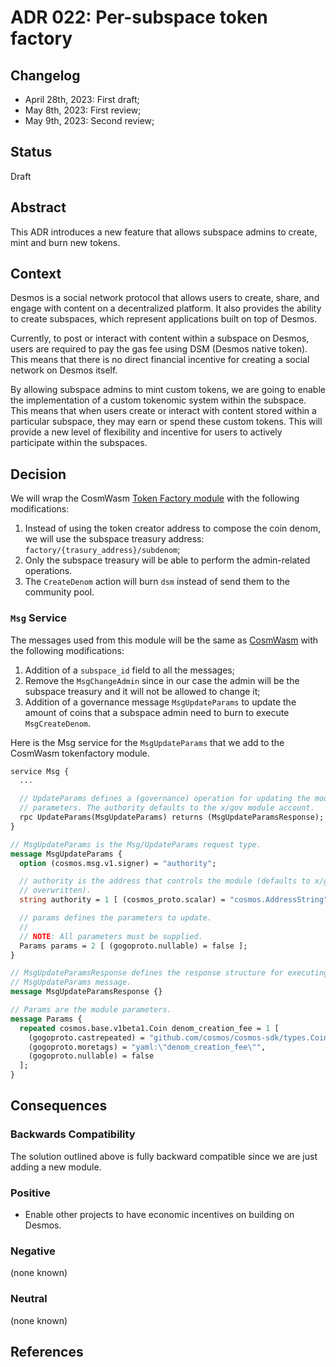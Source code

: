 # ADR 022: Per-subspace token factory

## Changelog
- April 28th, 2023: First draft;
- May 8th, 2023: First review;
- May 9th, 2023: Second review;

## Status

Draft

## Abstract

This ADR introduces a new feature that allows subspace admins to create, mint and burn new tokens. 

## Context

Desmos is a social network protocol that allows users to create, share, and engage with content on a decentralized platform. It also provides the ability to create subspaces, which represent applications built on top of Desmos.

Currently, to post or interact with content within a subspace on Desmos, users are required to pay the gas fee using DSM (Desmos native token). This means that there is no direct financial incentive for creating a social network on Desmos itself.

By allowing subspace admins to mint custom tokens, we are going to enable the implementation of a custom tokenomic system within the subspace. This means that when users create or interact with content stored within a particular subspace, they may earn or spend these custom tokens. This will provide a new level of flexibility and incentive for users to actively participate within the subspaces.

## Decision

We will wrap the CosmWasm [Token Factory module](https://github.com/CosmWasm/token-factory/blob/main/x/tokenfactory)
with the following modifications:
1. Instead of using the token creator address to compose the coin denom, we will use the subspace treasury address: `factory/{trasury_address}/subdenom`;
2. Only the subspace treasury will be able to perform the admin-related operations.
3. The `CreateDenom` action will burn `dsm` instead of send them to the community pool.  


### `Msg` Service
The messages used from this module will be the same as [CosmWasm](https://github.com/CosmWasm/token-factory/blob/main/proto/osmosis/tokenfactory/v1beta1/tx.proto)
with the following modifications: 
1. Addition of a `subspace_id` field to all the messages;
2. Remove the `MsgChangeAdmin` since in our case the admin will be the subspace treasury and it will not be allowed to change it;
3. Addition of a governance message `MsgUpdateParams` to update the amount of coins that a subspace admin need to burn to execute `MsgCreateDenom`.  

Here is the Msg service for the `MsgUpdateParams` that we add to the CosmWasm tokenfactory module.

```protobuf
service Msg {
  ...

  // UpdateParams defines a (governance) operation for updating the module
  // parameters. The authority defaults to the x/gov module account.
  rpc UpdateParams(MsgUpdateParams) returns (MsgUpdateParamsResponse);
}

// MsgUpdateParams is the Msg/UpdateParams request type.
message MsgUpdateParams {
  option (cosmos.msg.v1.signer) = "authority";

  // authority is the address that controls the module (defaults to x/gov unless
  // overwritten).
  string authority = 1 [ (cosmos_proto.scalar) = "cosmos.AddressString" ];

  // params defines the parameters to update.
  //
  // NOTE: All parameters must be supplied.
  Params params = 2 [ (gogoproto.nullable) = false ];
}

// MsgUpdateParamsResponse defines the response structure for executing a
// MsgUpdateParams message.
message MsgUpdateParamsResponse {}

// Params are the module parameters.
message Params {
  repeated cosmos.base.v1beta1.Coin denom_creation_fee = 1 [
    (gogoproto.castrepeated) = "github.com/cosmos/cosmos-sdk/types.Coins",
    (gogoproto.moretags) = "yaml:\"denom_creation_fee\"",
    (gogoproto.nullable) = false
  ];
}
```

## Consequences

### Backwards Compatibility

The solution outlined above is fully backward compatible since we are just adding a new module.

### Positive

- Enable other projects to have economic incentives on building on Desmos.

### Negative

(none known)

### Neutral

(none known)

## References